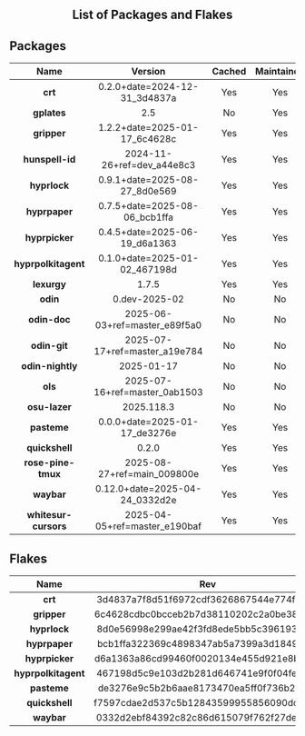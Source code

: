 <!--- This list was auto-generated. DO NOT edit this file manually. -->

<h2 align="center">List of Packages and Flakes</h2>

## Packages

| **Name** | **Version** | **Cached** | **Maintained** | **Homepage** |
| :-: | :-: | :-: | :-: | :-: |
| **crt** | 0.2.0+date=2024-12-31_3d4837a | Yes | Yes | [🌐](https://github.com/spitulax/crt) |
| **gplates** | 2.5 | No | Yes | [🌐](https://www.gplates.org) |
| **gripper** | 1.2.2+date=2025-01-17_6c4628c | Yes | Yes | [🌐](https://github.com/spitulax/gripper) |
| **hunspell-id** | 2024-11-26+ref=dev_a44e8c3 | Yes | Yes | [🌐](https://github.com/shuLhan/hunspell-id) |
| **hyprlock** | 0.9.1+date=2025-08-27_8d0e569 | Yes | Yes | [🌐](https://github.com/hyprwm/hyprlock) |
| **hyprpaper** | 0.7.5+date=2025-08-06_bcb1ffa | Yes | Yes | [🌐](https://github.com/hyprwm/hyprpaper) |
| **hyprpicker** | 0.4.5+date=2025-06-19_d6a1363 | Yes | Yes | [🌐](https://github.com/hyprwm/hyprpicker) |
| **hyprpolkitagent** | 0.1.0+date=2025-01-02_467198d | Yes | Yes | [🌐](https://github.com/hyprwm/hyprpolkitagent) |
| **lexurgy** | 1.7.5 | Yes | Yes | [🌐](https://github.com/def-gthill/lexurgy) |
| **odin** | 0.dev-2025-02 | No | No | [🌐](https://odin-lang.org/) |
| **odin-doc** | 2025-06-03+ref=master_e89f5a0 | No | No | [🌐](https://github.com/odin-lang/pkg.odin-lang.org) |
| **odin-git** | 2025-07-17+ref=master_a19e784 | No | No | [🌐](https://odin-lang.org/) |
| **odin-nightly** | 2025-01-17 | No | No | [🌐](https://odin-lang.org/) |
| **ols** | 2025-07-16+ref=master_0ab1503 | No | No | [🌐](https://github.com/DanielGavin/ols) |
| **osu-lazer** | 2025.118.3 | No | No | [🌐](https://osu.ppy.sh) |
| **pasteme** | 0.0.0+date=2025-01-17_de3276e | Yes | Yes | [🌐](https://github.com/spitulax/pasteme) |
| **quickshell** | 0.2.0 | Yes | Yes | [🌐](https://quickshell.org) |
| **rose-pine-tmux** | 2025-08-27+ref=main_009800e | Yes | Yes | [🌐](https://github.com/rose-pine/tmux) |
| **waybar** | 0.12.0+date=2025-04-24_0332d2e | Yes | Yes | [🌐](https://github.com/alexays/waybar) |
| **whitesur-cursors** | 2025-04-05+ref=master_e190baf | Yes | Yes | [🌐](https://github.com/vinceliuice/WhiteSur-cursors) |

## Flakes

| **Name** | **Rev** | **Maintained** | **Homepage** |
| :-: | :-: | :-: | :-: |
| **crt** | 3d4837a7f8d51f6972cdf3626867544e774f1965 | Yes | [🌐](https://github.com/spitulax/crt) |
| **gripper** | 6c4628cdbc0bcceb2b7d38110202c2a0be3813d8 | Yes | [🌐](https://github.com/spitulax/gripper) |
| **hyprlock** | 8d0e56998e299ae42f3fd8ede5bb5c396193cdbc | Yes | [🌐](https://github.com/hyprwm/hyprlock) |
| **hyprpaper** | bcb1ffa322369c4898347ab5a7399a3d18494c8f | Yes | [🌐](https://github.com/hyprwm/hyprpaper) |
| **hyprpicker** | d6a1363a86cd99460f0020134e455d921e8bacd8 | Yes | [🌐](https://github.com/hyprwm/hyprpicker) |
| **hyprpolkitagent** | 467198d5c9e103d2b281d646741e9f0f04fe0e8c | Yes | [🌐](https://github.com/spitulax/hyprpolkitagent) |
| **pasteme** | de3276e9c5b2b6aae8173470ea5ff0f736b28c5c | Yes | [🌐](https://github.com/spitulax/pasteme) |
| **quickshell** | f7597cdae2d537c5b12843599955856090dc49d5 | Yes | [🌐](https://github.com/quickshell-mirror/quickshell) |
| **waybar** | 0332d2ebf84392c82c86d615079f762f27de94ba | No | [🌐](https://github.com/alexays/waybar) |
